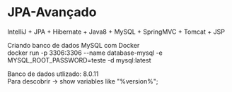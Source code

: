 # JPA-Avançado
IntelliJ + JPA + Hibernate + Java8 + MySQL + SpringMVC + Tomcat + JSP

Criando banco de dados MySQL com Docker <br/>
docker run -p 3306:3306 --name database-mysql -e MYSQL_ROOT_PASSWORD=teste -d mysql:latest <br/>

Banco de dados utlizado: 8.0.11 <br/>
Para descobrir -> show variables like "%version%";
